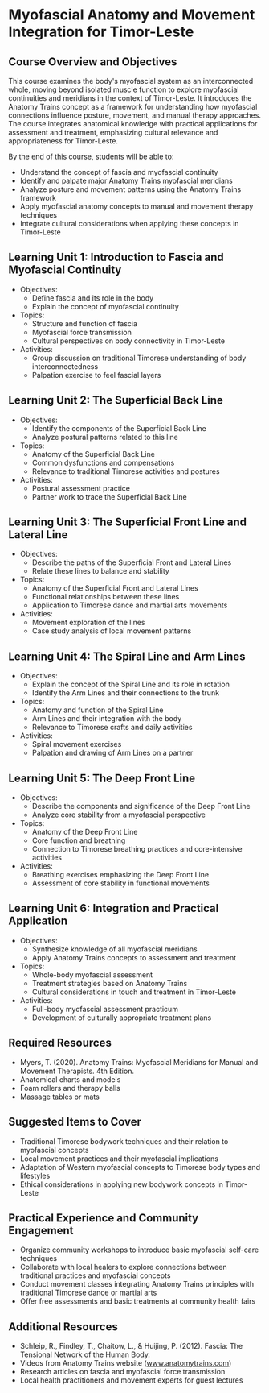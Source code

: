 # Myofascial Anatomy and Movement Integration for Timor-Leste

## Course Overview and Objectives

This course examines the body's myofascial system as an interconnected whole, moving beyond isolated muscle function to explore myofascial continuities and meridians in the context of Timor-Leste. It introduces the Anatomy Trains concept as a framework for understanding how myofascial connections influence posture, movement, and manual therapy approaches. The course integrates anatomical knowledge with practical applications for assessment and treatment, emphasizing cultural relevance and appropriateness for Timor-Leste.

By the end of this course, students will be able to:
- Understand the concept of fascia and myofascial continuity
- Identify and palpate major Anatomy Trains myofascial meridians
- Analyze posture and movement patterns using the Anatomy Trains framework
- Apply myofascial anatomy concepts to manual and movement therapy techniques
- Integrate cultural considerations when applying these concepts in Timor-Leste

## Learning Unit 1: Introduction to Fascia and Myofascial Continuity
- Objectives:
  * Define fascia and its role in the body
  * Explain the concept of myofascial continuity
- Topics:
  * Structure and function of fascia
  * Myofascial force transmission
  * Cultural perspectives on body connectivity in Timor-Leste
- Activities:
  * Group discussion on traditional Timorese understanding of body interconnectedness
  * Palpation exercise to feel fascial layers

## Learning Unit 2: The Superficial Back Line
- Objectives:
  * Identify the components of the Superficial Back Line
  * Analyze postural patterns related to this line
- Topics:
  * Anatomy of the Superficial Back Line
  * Common dysfunctions and compensations
  * Relevance to traditional Timorese activities and postures
- Activities:
  * Postural assessment practice
  * Partner work to trace the Superficial Back Line

## Learning Unit 3: The Superficial Front Line and Lateral Line
- Objectives:
  * Describe the paths of the Superficial Front and Lateral Lines
  * Relate these lines to balance and stability
- Topics:
  * Anatomy of the Superficial Front and Lateral Lines
  * Functional relationships between these lines
  * Application to Timorese dance and martial arts movements
- Activities:
  * Movement exploration of the lines
  * Case study analysis of local movement patterns

## Learning Unit 4: The Spiral Line and Arm Lines
- Objectives:
  * Explain the concept of the Spiral Line and its role in rotation
  * Identify the Arm Lines and their connections to the trunk
- Topics:
  * Anatomy and function of the Spiral Line
  * Arm Lines and their integration with the body
  * Relevance to Timorese crafts and daily activities
- Activities:
  * Spiral movement exercises
  * Palpation and drawing of Arm Lines on a partner

## Learning Unit 5: The Deep Front Line
- Objectives:
  * Describe the components and significance of the Deep Front Line
  * Analyze core stability from a myofascial perspective
- Topics:
  * Anatomy of the Deep Front Line
  * Core function and breathing
  * Connection to Timorese breathing practices and core-intensive activities
- Activities:
  * Breathing exercises emphasizing the Deep Front Line
  * Assessment of core stability in functional movements

## Learning Unit 6: Integration and Practical Application
- Objectives:
  * Synthesize knowledge of all myofascial meridians
  * Apply Anatomy Trains concepts to assessment and treatment
- Topics:
  * Whole-body myofascial assessment
  * Treatment strategies based on Anatomy Trains
  * Cultural considerations in touch and treatment in Timor-Leste
- Activities:
  * Full-body myofascial assessment practicum
  * Development of culturally appropriate treatment plans

## Required Resources

- Myers, T. (2020). Anatomy Trains: Myofascial Meridians for Manual and Movement Therapists. 4th Edition.
- Anatomical charts and models
- Foam rollers and therapy balls
- Massage tables or mats

## Suggested Items to Cover

- Traditional Timorese bodywork techniques and their relation to myofascial concepts
- Local movement practices and their myofascial implications
- Adaptation of Western myofascial concepts to Timorese body types and lifestyles
- Ethical considerations in applying new bodywork concepts in Timor-Leste

## Practical Experience and Community Engagement

- Organize community workshops to introduce basic myofascial self-care techniques
- Collaborate with local healers to explore connections between traditional practices and myofascial concepts
- Conduct movement classes integrating Anatomy Trains principles with traditional Timorese dance or martial arts
- Offer free assessments and basic treatments at community health fairs

## Additional Resources

- Schleip, R., Findley, T., Chaitow, L., & Huijing, P. (2012). Fascia: The Tensional Network of the Human Body.
- Videos from Anatomy Trains website (www.anatomytrains.com)
- Research articles on fascia and myofascial force transmission
- Local health practitioners and movement experts for guest lectures